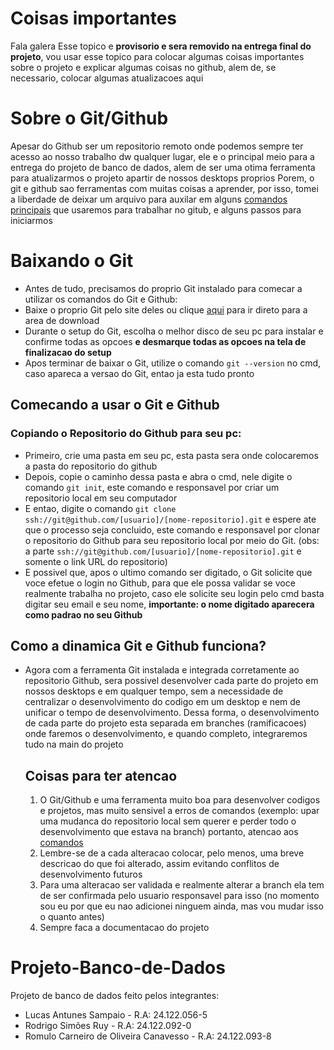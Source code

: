# Coisas importantes
Fala galera
Esse topico e **provisorio e sera removido na entrega final do projeto**, vou usar esse topico para colocar algumas coisas importantes sobre o projeto e explicar algumas coisas no github, alem de, se necessario, colocar algumas atualizacoes aqui

# Sobre o Git/Github
   Apesar do Github ser um repositorio remoto onde podemos sempre ter acesso ao nosso trabalho dw qualquer lugar, ele e o principal meio para a entrega do projeto de banco de dados, alem de ser uma otima ferramenta para atualizarmos o projeto apartir de nossos desktops proprios
   Porem, o git e github sao ferramentas com muitas coisas a aprender, por isso, tomei a liberdade de deixar um arquivo para auxilar em alguns [comandos principais](comando_git.md) que usaremos para trabalhar no gitub, e alguns passos para iniciarmos
   # Baixando o Git
   + Antes de tudo, precisamos do proprio Git instalado para comecar a utilizar os comandos do Git e Github:
   + Baixe o proprio Git pelo site deles ou clique [aqui](https://git-scm.com/downloads) para ir direto para a area de download
   + Durante o setup do Git, escolha o melhor disco de seu pc para instalar e confirme todas as opcoes **e desmarque todas as opcoes na tela de finalizacao do setup**
   + Apos terminar de baixar o Git, utilize o comando `git --version` no cmd, caso apareca a versao do Git, entao ja esta tudo pronto
   ## Comecando a usar o Git e Github
   ### Copiando o Repositorio do Github para seu pc:
   + Primeiro, crie uma pasta em seu pc, esta pasta sera onde colocaremos a pasta do repositorio do github
   + Depois, copie o caminho dessa pasta e abra o cmd, nele digite o comando ``git init``, este comando e responsavel por criar um repositorio local em seu computador
   + E entao, digite o comando ``git clone ssh://git@github.com/[usuario]/[nome-repositorio].git`` e espere ate que o processo seja concluido, este comando e responsavel por clonar o repositorio do Github para seu repositorio local por meio do Git. (obs: a parte ``ssh://git@github.com/[usuario]/[nome-repositorio].git`` e somente o link URL do repositorio)
   + E possivel que, apos o ultimo comando ser digitado, o Git solicite que voce efetue o login no Github, para que ele possa validar se voce realmente trabalha no projeto, caso ele solicite seu login pelo cmd basta digitar seu email e seu nome, **importante: o nome digitado aparecera como padrao no seu Github**
## Como a dinamica Git e Github funciona?
+ Agora com a ferramenta Git instalada e integrada corretamente ao repositorio Github, sera possivel desenvolver cada parte do projeto em nossos desktops e em qualquer tempo, sem a necessidade de centralizar o desenvolvimento do codigo em um desktop e nem de unificar o tempo de desenvolvimento. Dessa forma, o desenvolvimento de cada parte do projeto esta separada em branches (ramificacoes) onde faremos o desenvolvimento, e quando completo, integraremos tudo na main do projeto
  ## Coisas para ter atencao
  1. O Git/Github e uma ferramenta muito boa para desenvolver codigos e projetos, mas muito sensivel a erros de comandos (exemplo: upar uma mudanca do repositorio local sem querer e perder todo o desenvolvimento que estava na branch) portanto, atencao aos [comandos](comando_git.md)
  2. Lembre-se de a cada alteracao colocar, pelo menos, uma breve descricao do que foi alterado, assim evitando conflitos de desenvolvimento futuros
  3. Para uma alteracao ser validada e realmente alterar a branch ela tem de ser confirmada pelo usuario responsavel para isso (no momento sou eu por que eu nao adicionei ninguem ainda, mas vou mudar isso o quanto antes)
  4. Sempre faca a documentacao do projeto
     
  

     
   










# Projeto-Banco-de-Dados
Projeto de banco de dados feito pelos integrantes: 
+ Lucas Antunes Sampaio - R.A: 24.122.056-5
+ Rodrigo Simões Ruy - R.A: 24.122.092-0
+ Romulo Carneiro de Oliveira Canavesso - R.A: 24.122.093-8
